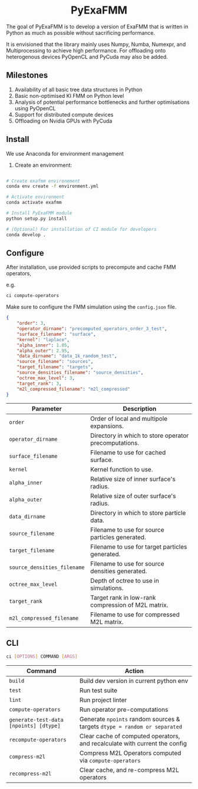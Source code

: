 <h1 align='center'>
PyExaFMM
</h1>

The goal of PyExaFMM is to develop a version of ExaFMM that is written in Python as much as possible without sacrificing performance.

It is envisioned that the library mainly uses Numpy, Numba, Numexpr, and Multiprocessing to achieve high performance. For offloading onto heterogenous
devices PyOpenCL and PyCuda may also be added.

## Milestones

1) Availability of all basic tree data structures in Python
1) Basic non-optimised KI FMM on Python level
1) Analysis of potential performance bottlenecks and further optimisations using PyOpenCL
1) Support for distributed compute devices
1) Offloading on Nvidia GPUs with PyCuda

## Install

We use Anaconda for environment management

1) Create an environment:

```bash

# Create exafmm environement
conda env create -f environment.yml

# Activate environment
conda activate exafmm

# Install PyExaFMM module
python setup.py install

# (Optional) For installation of CI module for developers
conda develop .
```

## Configure

After installation, use provided scripts to precompute and cache FMM operators,

e.g.

```bash
ci compute-operators
```

Make sure to configure the FMM simulation using the `config.json` file.

```json
{
    "order": 3,
    "operator_dirname": "precomputed_operators_order_3_test",
    "surface_filename": "surface",
    "kernel": "laplace",
    "alpha_inner": 1.05,
    "alpha_outer": 2.95,
    "data_dirname": "data_1k_random_test",
    "source_filename": "sources",
    "target_filename": "targets",
    "source_densities_filename": "source_densities",
    "octree_max_level": 3,
    "target_rank": 3,
    "m2l_compressed_filename": "m2l_compressed"
}
```

|Parameter    | Description |
|---	    |---	 |
| `order`	| Order of local and multipole expansions. |
| `operator_dirname`	| Directory in which to store operator precomputations. |	|
| `surface_filename`	| Filename to use for cached surface. |
| `kernel` | Kernel function to use. |
| `alpha_inner`	| Relative size of inner surface's radius. |	|
| `alpha_outer`	| Relative size of outer surface's radius. |
| `data_dirname` | Directory in which to store particle data. |
| `source_filename` | Filename to use for source particles generated. |
| `target_filename` | Filename to use for target particles generated. |
| `source_densities_filename` | Filename to use for source densities generated. |
| `octree_max_level` | Depth of octree to use in simulations. |
| `target_rank` | Target rank in low-rank compression of M2L matrix. |
| `m2l_compressed_filename` | Filename to use for compressed M2L matrix. |


## CLI

```bash
ci [OPTIONS] COMMAND [ARGS]
```

|Command    | Action |
|---	    |---	 |
| `build`	| Build dev version in current python env |
| `test`	| Run test suite	|
| `lint`	| Run project linter 	|
| `compute-operators` | Run operator pre-computations |
| `generate-test-data [npoints] [dtype]` | Generate `npoints` random sources & targets `dtype = random or separated`|
| `recompute-operators` | Clear cache of computed operators, and recalculate with current the config |
| `compress-m2l` | Compress M2L Operators computed via `compute-operators` |
| `recompress-m2l` | Clear cache, and re-compress M2L operators |
